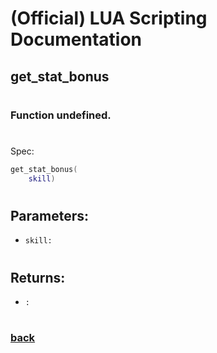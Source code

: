 
# (Official) LUA Scripting Documentation

## get_stat_bonus
#
### Function undefined.
#
Spec:
```lua
get_stat_bonus(
	skill)
```
#
## Parameters:
- `skill:` 
#  

## Returns:
- `:` 
#
### [back](../other)

